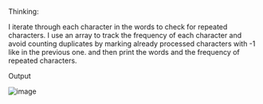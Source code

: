 Thinking:

I iterate through each character in the words to check for repeated characters. I use an array to track the frequency of each character and avoid counting duplicates by marking already processed characters with -1 like in the previous one. and then print the words and the frequency of repeated characters.

Output

![image](https://github.com/user-attachments/assets/084d58e2-faa9-4f9e-846b-b540d60b50f3)

